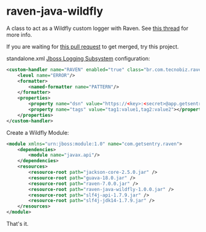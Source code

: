 # raven-java-wildfly
A  class to act as a Wildfly custom logger with Raven. See [this thread](https://github.com/getsentry/raven-java/issues/140) for more info. 

If you are waiting for [this pull request](https://github.com/getsentry/raven-java/pull/174) to get merged, try this project.

standalone.xml [Jboss Logging Subsystem](https://docs.jboss.org/author/display/WFLY8/Logging+Configuration) configuration:

```xml
<custom-handler name="RAVEN" enabled="true" class="br.com.tecnobiz.raven.wildfly.JbossLoggingSentryHandler" module="com.getsentry.raven">
    <level name="ERROR"/>
    <formatter>
        <named-formatter name="PATTERN"/>
    </formatter>
    <properties>
        <property name="dsn" value="https://<key>:<secret>@app.getsentry.com/<project>"></property>
        <property name="tags" value="tag1:value1,tag2:value2"></property>
    </properties>
</custom-handler>
```

Create a Wildfly Module:

```xml
<module xmlns="urn:jboss:module:1.0" name="com.getsentry.raven">
    <dependencies>
        <module name="javax.api"/>
    </dependencies>
	<resources>
		<resource-root path="jackson-core-2.5.0.jar" />
		<resource-root path="guava-18.0.jar" />
		<resource-root path="raven-7.0.0.jar" />
		<resource-root path="raven-java-wildfly-1.0.0.jar" />
		<resource-root path="slf4j-api-1.7.9.jar" />
		<resource-root path="slf4j-jdk14-1.7.9.jar" />
	</resources>
</module>
```

That's it.
